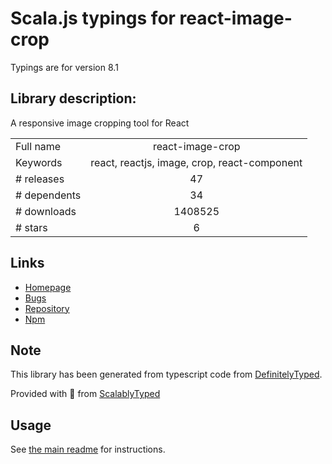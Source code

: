 
# Scala.js typings for react-image-crop

Typings are for version 8.1

## Library description:
A responsive image cropping tool for React

|                    |                 |
| ------------------ | :-------------: |
| Full name          | react-image-crop |
| Keywords           | react, reactjs, image, crop, react-component |
| # releases         | 47 |
| # dependents       | 34 |
| # downloads        | 1408525 |
| # stars            | 6 |

## Links
- [Homepage](https://github.com/DominicTobias/react-image-crop#readme)
- [Bugs](https://github.com/DominicTobias/react-image-crop/issues)
- [Repository](https://github.com/DominicTobias/react-image-crop)
- [Npm](https://www.npmjs.com/package/react-image-crop)
    


## Note
This library has been generated from typescript code from [DefinitelyTyped](https://definitelytyped.org).

Provided with :purple_heart: from [ScalablyTyped](https://github.com/oyvindberg/ScalablyTyped)

## Usage
See [the main readme](../../readme.md) for instructions.


